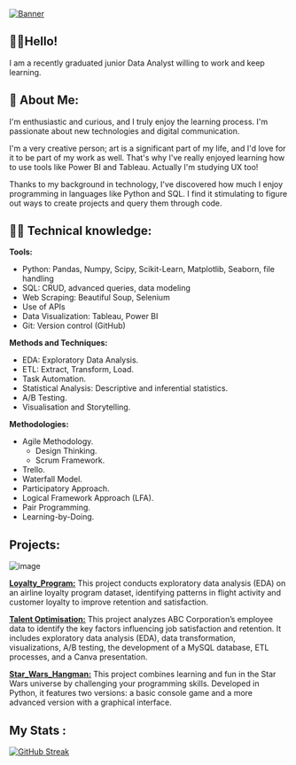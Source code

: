[![Banner](https://github.com/BelenVN/BelenVN/blob/main/Bel%C3%A9n%20V%20N%20-%20banner%202.jpg?raw=true)](https://www.linkedin.com/in/be-va-na/)


## 🖖🏼Hello! 

I am a recently graduated junior Data Analyst willing to work and keep learning. 

## 🌸 About Me:

I'm enthusiastic and curious, and I truly enjoy the learning process. I'm passionate about new technologies and digital communication.

I'm a very creative person; art is a significant part of my life, and I'd love for it to be part of my work as well. That's why I've really enjoyed learning how to use tools like Power BI and Tableau. Actually I'm studying UX too!

Thanks to my background in technology, I've discovered how much I enjoy programming in languages like Python and SQL. I find it stimulating to figure out ways to create projects and query them through code.

## 💪🏼 Technical knowledge:

**Tools:**
- Python: Pandas, Numpy, Scipy, Scikit-Learn, Matplotlib, Seaborn, file handling
- SQL: CRUD, advanced queries, data modeling
- Web Scraping: Beautiful Soup, Selenium
- Use of APIs
- Data Visualization: Tableau, Power BI
- Git: Version control (GitHub)

**Methods and Techniques:**
- EDA: Exploratory Data Analysis.
- ETL: Extract, Transform, Load.
- Task Automation.
- Statistical Analysis: Descriptive and inferential statistics.
- A/B Testing.
- Visualisation and Storytelling.

**Methodologies:**
- Agile Methodology.
  - Design Thinking. 
  - Scrum Framework.
- Trello.
- Waterfall Model.
- Participatory Approach.
- Logical Framework Approach (LFA).
- Pair Programming.
- Learning-by-Doing.

## Projects:
![image](https://github.com/user-attachments/assets/d48622e7-0c42-4f71-bec1-a6b5f947f33b) 

[**Loyalty_Program:**](https://github.com/BelenVN/airline-loyalty-program-EDA)
This project conducts exploratory data analysis (EDA) on an airline loyalty program dataset, identifying patterns in flight activity and customer loyalty to improve retention and satisfaction.

[**Talent Optimisation:**](https://github.com/BelenVN/data-analyst-proyect-ABC-Corporation) 
This project analyzes ABC Corporation’s employee data to identify the key factors influencing job satisfaction and retention. It includes exploratory data analysis (EDA), data transformation, visualizations, A/B testing, the development of a MySQL database, ETL processes, and a Canva presentation.

[**Star_Wars_Hangman:**](https://github.com/BelenVN/proyecto-da-promo-b-pt-modulo-1-team-1) 
This project combines learning and fun in the Star Wars universe by challenging your programming skills. Developed in Python, it features two versions: a basic console game and a more advanced version with a graphical interface.
	
## My Stats :

[![GitHub Streak](http://github-readme-streak-stats.herokuapp.com?user=BelenVN&theme=omni&background=000000)](https://git.io/streak-stats)

